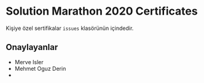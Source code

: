 # Solution Marathon 2020 Certificates
Kişiye özel sertifikalar `issues` klasörünün içindedir.

## Onaylayanlar
- Merve Isler
- Mehmet Oguz Derin
- 

